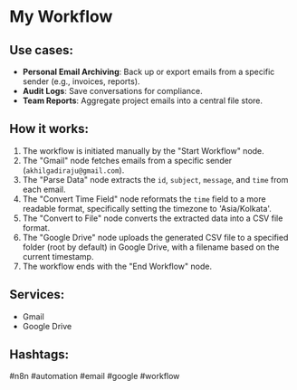 # My Workflow

## Use cases:
- **Personal Email Archiving**: Back up or export emails from a specific sender (e.g., invoices, reports).
- **Audit Logs**: Save conversations for compliance.
- **Team Reports**: Aggregate project emails into a central file store.

## How it works:

1.  The workflow is initiated manually by the "Start Workflow" node.
2.  The "Gmail" node fetches emails from a specific sender (`akhilgadiraju@gmail.com`).
3.  The "Parse Data" node extracts the `id`, `subject`, `message`, and `time` from each email.
4.  The "Convert Time Field" node reformats the `time` field to a more readable format, specifically setting the timezone to 'Asia/Kolkata'.
5.  The "Convert to File" node converts the extracted data into a CSV file format.
6.  The "Google Drive" node uploads the generated CSV file to a specified folder (root by default) in Google Drive, with a filename based on the current timestamp.
7.  The workflow ends with the "End Workflow" node.

## Services:

*   Gmail
*   Google Drive

## Hashtags:

#n8n #automation #email #google #workflow
